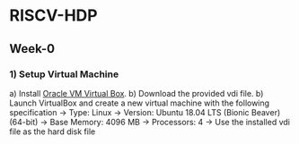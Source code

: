 # RISCV-HDP
## Week-0
### 1) Setup Virtual Machine
a) Install [Oracle VM Virtual Box](https://www.virtualbox.org/wiki/Downloads).
b) Download the provided vdi file.
b) Launch VirtualBox and create a new virtual machine with the following specification
-> Type: Linux -> Version: Ubuntu 18.04 LTS (Bionic Beaver)(64-bit) -> Base Memory: 4096 MB -> Processors: 4 -> Use the installed vdi file as the hard disk file
